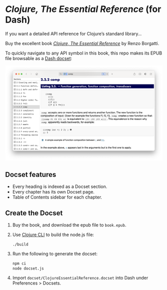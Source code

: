 # *Clojure, The Essential Reference* (for Dash)

If you want a detailed API reference for Clojure’s standard library…

Buy the excellent book _[Clojure, The Essential Reference][book]_ by Renzo Borgatti.

To quickly navigate to any API symbol in this book, this repo makes its EPUB file browsable as a [Dash docset][dash]:

![screenshot](screenshot.png)

[dash]:https://kapeli.com/dash
[book]:https://www.manning.com/books/clojure-the-essential-reference

## Docset features

* Every heading is indexed as a Docset section.
* Every chapter has its own Docset page.
* Table of Contents sidebar for each chapter.

## Create the Docset

1. Buy the book, and download the epub file to `book.epub`.
1. Use [Clojure CLI](https://clojure.org/guides/getting_started) to build the node.js file:

    ```
    ./build
    ```

1. Run the following to generate the docset:

    ```
    npm ci
    node docset.js
    ```

1. Import `docset/ClojureEssentialReference.docset` into Dash under Preferences > Docsets.

